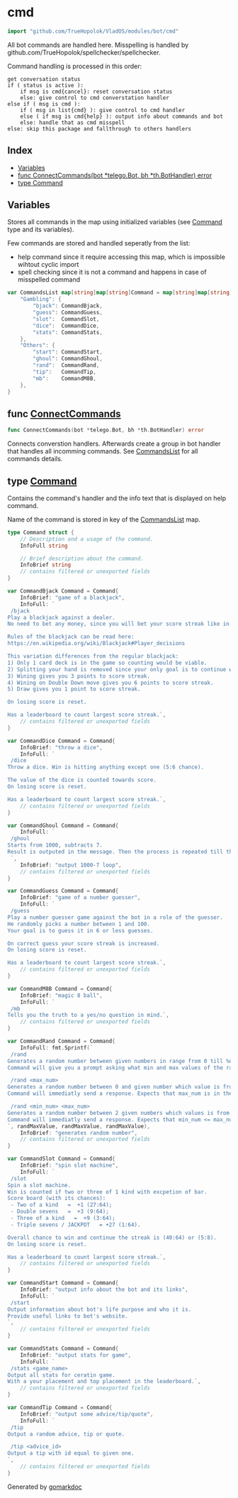 <!-- Code generated by gomarkdoc. DO NOT EDIT -->

# cmd

```go
import "github.com/TrueHopolok/VladOS/modules/bot/cmd"
```

All bot commands are handled here. Misspelling is handled by github.com/TrueHopolok/spellchecker/spellchecker.

Command handling is processed in this order:

```
get conversation status
if ( status is active ):
	if msg is cmd{cancel}: reset conversation status
	else: give control to cmd converstation handler
else if ( msg is cmd ):
	if ( msg in list{cmd} ): give control to cmd handler
	else ( if msg is cmd{help} ): output info about commands and bot
 	else: handle that as cmd misspell
else: skip this package and fallthrough to others handlers
```

## Index

- [Variables](<#variables>)
- [func ConnectCommands\(bot \*telego.Bot, bh \*th.BotHandler\) error](<#ConnectCommands>)
- [type Command](<#Command>)


## Variables

<a name="CommandsList"></a>Stores all commands in the map using initialized variables \(see [Command](<#Command>) type and its variables\).

Few commands are stored and handled seperatly from the list:

- help command since it require accessing this map, which is impossible wihtout cyclic import
- spell checking since it is not a command and happens in case of misspelled command

```go
var CommandsList map[string]map[string]Command = map[string]map[string]Command{
    "Gambling": {
        "bjack": CommandBjack,
        "guess": CommandGuess,
        "slot":  CommandSlot,
        "dice":  CommandDice,
        "stats": CommandStats,
    },
    "Others": {
        "start": CommandStart,
        "ghoul": CommandGhoul,
        "rand":  CommandRand,
        "tip":   CommandTip,
        "mb":    CommandM8B,
    },
}
```

<a name="ConnectCommands"></a>
## func [ConnectCommands](<https://github.com/TrueHopolok/VladOS/blob/main/modules/bot/cmd/cmd.go#L79>)

```go
func ConnectCommands(bot *telego.Bot, bh *th.BotHandler) error
```

Connects converstion handlers. Afterwards create a group in bot handler that handles all incomming commands. See [CommandsList](<#CommandsList>) for all commands details.

<a name="Command"></a>
## type [Command](<https://github.com/TrueHopolok/VladOS/blob/main/modules/bot/cmd/cmd.go#L33-L52>)

Contains the command's handler and the info text that is displayed on help command.

Name of the command is stored in key of the [CommandsList](<#CommandsList>) map.

```go
type Command struct {
    // Description and a usage of the command.
    InfoFull string

    // Brief description about the command.
    InfoBrief string
    // contains filtered or unexported fields
}
```

<a name="CommandBjack"></a>

```go
var CommandBjack Command = Command{
    InfoBrief: "game of a blackjack",
    InfoFull: `
 /bjack
Play a blackjack against a dealer. 
No need to bet any money, since you will bet your score streak like in dice and slots.

Rules of the blackjack can be read here:
https://en.wikipedia.org/wiki/Blackjack#Player_decisions

This variation differences from the regular blackjack:
1) Only 1 card deck is in the game so counting would be viable.
2) Splitting your hand is removed since your only goal is to continue win streak and not to earn net positive.
3) Wining gives you 3 points to score streak.
4) Wining on Double Down move gives you 6 points to score streak. 
5) Draw gives you 1 point to score streak.

On losing score is reset.

Has a leaderboard to count largest score streak.`,
    // contains filtered or unexported fields
}
```

<a name="CommandDice"></a>

```go
var CommandDice Command = Command{
    InfoBrief: "throw a dice",
    InfoFull: `
 /dice
Throw a dice. Win is hitting anything except one (5:6 chance).

The value of the dice is counted towards score.
On losing score is reset.

Has a leaderboard to count largest score streak.`,
    // contains filtered or unexported fields
}
```

<a name="CommandGhoul"></a>

```go
var CommandGhoul Command = Command{
    InfoFull: `
 /ghoul
Starts from 1000, subtracts 7.
Result is outputed in the message. Then the process is repeated till the 0. 
 `,
    InfoBrief: "output 1000-7 loop",
    // contains filtered or unexported fields
}
```

<a name="CommandGuess"></a>

```go
var CommandGuess Command = Command{
    InfoBrief: "game of a number guesser",
    InfoFull: `
 /guess
Play a number guesser game against the bot in a role of the guesser.
He randomly picks a number between 1 and 100.
Your goal is to guess it in 6 or less guesses. 

On correct guess your score streak is increased.
On losing score is reset.

Has a leaderboard to count largest score streak.`,
    // contains filtered or unexported fields
}
```

<a name="CommandM8B"></a>

```go
var CommandM8B Command = Command{
    InfoBrief: "magic 8 ball",
    InfoFull: `
 /mb
Tells you the truth to a yes/no question in mind.`,
    // contains filtered or unexported fields
}
```

<a name="CommandRand"></a>

```go
var CommandRand Command = Command{
    InfoFull: fmt.Sprintf(`
 /rand
Generates a random number between given numbers in range from 0 till %d included.
Command will give you a prompt asking what min and max values of the random you want.

 /rand <max_num>
Generates a random number between 0 and given number which value is from 0 till %d included.
Command will immediatly send a response. Expects that max_num is in the allowed range.

 /rand <min_num> <max_num>
Generates a random number between 2 given numbers which values is from 0 till %d included.
Command will immediatly send a response. Expects that min_num <= max_num and they are in the allowed range.
`, randMaxValue, randMaxValue, randMaxValue),
    InfoBrief: "generates random number",
    // contains filtered or unexported fields
}
```

<a name="CommandSlot"></a>

```go
var CommandSlot Command = Command{
    InfoBrief: "spin slot machine",
    InfoFull: `
 /slot
Spin a slot machine.
Win is counted if two or three of 1 kind with excpetion of bar.
Score board (with its chances):
 - Two of a kind   =  +1 (27:64);
 - Double sevens   =  +3 (9:64);
 - Three of a kind   =  +9 (3:64);
 - Triple sevens / JACKPOT   = +27 (1:64).

Overall chance to win and continue the streak is (40:64) or (5:8).
On losing score is reset.

Has a leaderboard to count largest score streak.`,
    // contains filtered or unexported fields
}
```

<a name="CommandStart"></a>

```go
var CommandStart Command = Command{
    InfoBrief: "output info about the bot and its links",
    InfoFull: `
 /start
Output information about bot's life purpose and who it is.
Provide useful links to bot's website. 
`,
    // contains filtered or unexported fields
}
```

<a name="CommandStats"></a>

```go
var CommandStats Command = Command{
    InfoBrief: "output stats for game",
    InfoFull: `
 /stats <game_name>
Output all stats for ceratin game.
With a your placement and top placement in the leaderboard.`,
    // contains filtered or unexported fields
}
```

<a name="CommandTip"></a>

```go
var CommandTip Command = Command{
    InfoBrief: "output some advice/tip/quote",
    InfoFull: `
 /tip
Output a random advice, tip or quote.

 /tip <advice_id>
Output a tip with id equal to given one. 
`,
    // contains filtered or unexported fields
}
```

Generated by [gomarkdoc](<https://github.com/princjef/gomarkdoc>)
